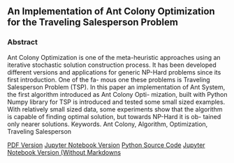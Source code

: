 ## An Implementation of Ant Colony Optimization for the Traveling Salesperson Problem
### Abstract
Ant Colony Optimization is one of the meta-heuristic approaches using an iterative
stochastic solution construction process. It has been developed different versions and
applications for generic NP-Hard problems since its first introduction. One of the fa-
mous one these problems is Traveling Salesperson Problem (TSP). In this paper an
implementation of Ant System,  the first algorithm introduced as Ant Colony Opti-
mization,  built with Python Numpy library for TSP is introduced and tested some
small sized examples.  With relatively small sized data, some experiments show that
the algorithm is capable of finding optimal solution, but towards NP-Hard it is ob-
tained only nearer solutions.
Keywords. Ant Colony, Algorithm, Optimization, Traveling Salesperson

[PDF Version](AntSystem.ipynb)
[Jupyter Notebook Version](AntSystem.ipynb)
[Python Source Code](AntSystem.py)
[Jupyter Notebook Version (Without Markdowns](AntSystemNoMarkdown.ipynb)
